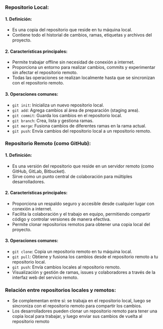 ### Repositorio Local:

#### 1. Definición:
   - Es una copia del repositorio que reside en tu máquina local.
   - Contiene todo el historial de cambios, ramas, etiquetas y archivos del proyecto.

#### 2. Características principales:
   - Permite trabajar offline sin necesidad de conexión a internet.
   - Proporciona un entorno para realizar cambios, commits y experimentar sin afectar el repositorio remoto.
   - Todas las operaciones se realizan localmente hasta que se sincronizan con el repositorio remoto.

#### 3. Operaciones comunes:
   - `git init`: Inicializa un nuevo repositorio local.
   - `git add`: Agrega cambios al área de preparación (staging area).
   - `git commit`: Guarda los cambios en el repositorio local.
   - `git branch`: Crea, lista y gestiona ramas.
   - `git merge`: Fusiona cambios de diferentes ramas en la rama actual.
   - `git push`: Envía cambios del repositorio local a un repositorio remoto.

### Repositorio Remoto (como GitHub):

#### 1. Definición:
   - Es una versión del repositorio que reside en un servidor remoto (como GitHub, GitLab, Bitbucket).
   - Sirve como un punto central de colaboración para múltiples desarrolladores.

#### 2. Características principales:
   - Proporciona un respaldo seguro y accesible desde cualquier lugar con conexión a internet.
   - Facilita la colaboración y el trabajo en equipo, permitiendo compartir código y controlar versiones de manera efectiva.
   - Permite clonar repositorios remotos para obtener una copia local del proyecto.

#### 3. Operaciones comunes:
   - `git clone`: Copia un repositorio remoto en tu máquina local.
   - `git pull`: Obtiene y fusiona los cambios desde el repositorio remoto a tu repositorio local.
   - `git push`: Envía cambios locales al repositorio remoto.
   - Visualización y gestión de ramas, issues y colaboradores a través de la interfaz web del servicio remoto.

### Relación entre repositorios locales y remotos:
   - Se complementan entre sí: se trabaja en el repositorio local, luego se sincroniza con el repositorio remoto para compartir los cambios.
   - Los desarrolladores pueden clonar un repositorio remoto para tener una copia local para trabajar, y luego enviar sus cambios de vuelta al repositorio remoto